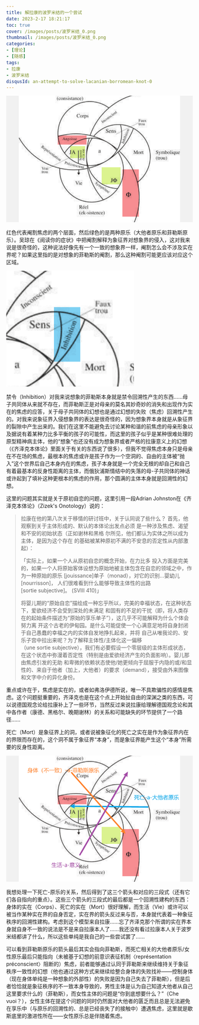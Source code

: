 ```yaml
---
title: 解拉康的波罗米结的一个尝试
date: 2023-2-17 18:21:17
toc: true
cover: /images/posts/波罗米结_0.png
thumbnail: /images/posts/波罗米结_0.png
categories:
- [理论]
- [随感]
tags: 
- 拉康
- 波罗米结
disqusId: an-attempt-to-solve-lacanian-borromean-knot-0
---
```


![波罗米结_1](/images/posts/解拉康的波罗米结的一个尝试/波罗米结_1.png)

红色代表阉割焦虑的两个层面，然后绿色的是两种原乐（大他者原乐和菲勒斯原乐）。吴琼在《阅读你的症状》中把阉割解释为象征界对想象界的侵入，这对我来说是很奇怪的，这种说法好像先有一个一致的想象界一样，阉割怎么会不涉及实在界呢？如果这里指的是对想象的菲勒斯的阉割，那么这种阉割可能更应该对应这个区域。

![波罗米结_2](/images/posts/解拉康的波罗米结的一个尝试/波罗米结_2.png)

禁令（Inhibition）对我来说想象的菲勒斯本身就是禁令回溯性产生的东西……母子共同体从来就不存在，而菲勒斯正是对母亲的莫名其妙奇妙的消失和出现作为实在的焦虑的应答，关于母子共同体的幻想也是通过幻想的失败（焦虑）回溯性产生的。对我来说象征界入侵想象界的表达是很奇怪的，因为想象界本身就是从象征界的裂隙中产生出来的。我们在这里不能避免去讨论某种和谐的前焦虑的母亲形象以及据说有着某种力比多平衡的孩子的可能性，而这里的孩子似乎是某种很难处理的原型精神病主体，他的“想象”也还没有成为想象界或者严格的拉康意义上的幻想（《齐泽克本体论》里面关于有关的东西说了很多），但我不觉得焦虑本身只是母亲在不在场的焦虑，最根本的焦虑或许是孩子作为一个空洞的、自由的主体被“抛入”这个世界后自己本身内在的焦虑，孩子本身就是一个完全无根的却自己和自己有着最基本的反身性距离的主体，而俄狄浦斯情结中的失落的母-子共同体的神话或许起到了填补这种更根本的焦虑的作用，那个圆满的主体本身就是回溯性的幻想。

这里的问题其实就是关于原初自恋的问题，这里引用一段Adrian Johnston在《齐泽克本体论》（Zizek's Onotology）说的：

> 拉康在他的第八次关于移情的研讨班中，关于认同说了些什么？ 首先，他观察到关于主体形成的、默认的本体论出发点必须 是一种涉及焦虑、渴望和不安的初始状态（正如谢林和黑格 尔所见，他们都认为实体之所以成为主体，是因为这个存在 的基础被某种原初不满的不安息的否定性从内部激起）：  
> 
> 「实际上，如果一个人从原初自恋的概念开始，在力比多 投入方面是完美的，如果一个人将原始客体设想为原始地被主体包含在自恋的领域之中，作为一种原始的原乐 [jouissance]单子（monad），对它的识别...婴幼儿[nourrisson]， 人们很难看到什么能够导致主体性的出路[sortie subjective]。 (SVIII 410)」  
> 
> 将婴儿期的“原始自恋”描绘成一种忘乎所以，完美的幸福状态，在这种状态下，爱欲经济不会受到深处的未满足 和固有的不足的干扰（即，将人类存在的起始条件描述为“原始的享乐单子”），这几乎不可能解释为什么个体会努力离 开这个古老的伊甸园。是什么可能促使一个心满意足地将自身封闭于自己愚蠢的幸福之内的实体自发地挣扎起来，并将 自己从唯我论的、安乐子宫中拉出来呢？为了解释主体性/主体化这一偏移（une sortie subjective），我们有必要假设一个零层级的主体形成状态，在这个状态中弥漫着否定性（特别是由爱欲经济产生的负面影响）。婴儿那由焦虑引发的无助 和卑微的依赖状态使他/她更倾向于屈服于内隐的或/和显性的、来自于他者（加上，大他者）的要求（demand），接受由外来图像和文字中介的异化身份。

重点或许在于，焦虑是实在的，或者如弗洛伊德所说，唯一不具欺骗性的感情是焦虑。这个问题挺重要的，齐泽克也是在这个点上开始扯自由的深渊之类的东西，可以说德国观念论给拉康补上了一些环节，当然反过来说拉康给理解德国观念论和其中各作者（康德、黑格尔、晚期谢林）的关系和可能缺失的环节提供了一个路径……

死亡（Mort）是象征界上的洞，或者说被象征化的死亡之实在是作为象征界内在的界限而存在的，这个洞不属于象征界“本身”，而是象征界能产生这个“本身”所需要的反身性距离。

![波罗米结_3](/images/posts/解拉康的波罗米结的一个尝试/波罗米结_3.png)

我想处理一下死亡-原乐的关系，然后得到了这三个箭头和对应的三段式（还有它们各自指向的重点）。这些三个箭头的三段式的最后都是一个回溯性建构的东西：身体的实在（Corps）、死亡的实在（Mort）很好理解，而生活（Vie）或许可以被当作某种实在界的自身否定，实在界的箭头反过来与否，本身就代表着一种象征秩序的回溯性建构。考虑到这个模型来自拉康……忘了齐泽克那个所谓的实在界本身就自身不一致的说法是不是来自拉康本人了……我还没有看过拉康本人关于波罗米结都讲了什么，所以这些单纯是我自己的一些尝试罢了……

可以看到菲勒斯原乐的箭头最后其实会指向菲勒斯，而死亡相关的大他者原乐/女性原乐最后只能指向（未被基于幻想的前意识表征机制〈représentation préconscient〉阻断的）焦虑，前者能够通过认同于菲勒斯来继续维持关于象征秩序一致性的幻想（他也通过这种方式来继续给整合身体的失败找补——控制身体（现在身体单纯是一种想象的外部性）的失败是因为自己失去了菲勒斯），但是后者恰恰就是象征秩序的不一致本身导致的，男性主体是认为自己知道大他者从自己这里要求什么的（菲勒斯），而女性主体的问题是“你到底想要什么？”（Che vuoi？），女性主体在提这个问题的同时仍然面对大他者的匮乏而且总是无法避免在享乐中（与原乐的回溯性的、总是已经丧失了的接触中）遭遇焦虑，这里就是歇斯底里的激进性所在——女性原乐总是伴随着焦虑。
